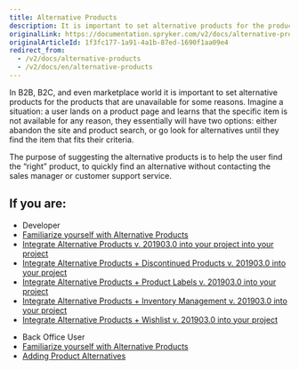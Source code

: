 ```yaml
---
title: Alternative Products
description: It is important to set alternative products for the products that are unavailable for some reason. This helps users to find the “right” product.
originalLink: https://documentation.spryker.com/v2/docs/alternative-products
originalArticleId: 1f3fc177-1a91-4a1b-87ed-1690f1aa09e4
redirect_from:
  - /v2/docs/alternative-products
  - /v2/docs/en/alternative-products
---
```


In B2B, B2C, and even marketplace world it is important to set alternative products for the products that are unavailable for some reasons. Imagine a situation: a user lands on a product page and learns that the specific item is not available for any reason, they essentially will have two options: either abandon the site and product search, or go look for alternatives until they find the item that fits their criteria.

The purpose of suggesting the alternative products is to help the user find the “right” product, to quickly find an alternative without contacting the sales manager or customer support service.

## If you are:

<div class="mr-container">
    <div class="mr-list-container">
        <!-- col1 -->
        <div class="mr-col">
            <ul class="mr-list mr-list-green">
                <li class="mr-title">Developer</li>
                <li><a href="https://documentation.spryker.com/v2/docs/alternative-products-overview" class="mr-link">Familiarize yourself with Alternative Products</a></li>
                <li><a href="https://documentation.spryker.com/v2/docs/alternative-products-feature-integration-201903" class="mr-link">Integrate Alternative Products v. 201903.0 into your project into your project</a></li>
                <li><a href="https://documentation.spryker.com/v2/docs/alternative-products-discontinued-products-feature-integration-201903" class="mr-link">Integrate Alternative Products + Discontinued Products v. 201903.0 into your project</a></li>
                <li><a href="https://documentation.spryker.com/v2/docs/alternative-products-product-labels-feature-integration-201903" class="mr-link">Integrate Alternative Products + Product Labels v. 201903.0 into your project</a></li>
                <li><a href="https://documentation.spryker.com/v2/docs/alternative-products-inventory-management-feature-integration-201903" class="mr-link">Integrate Alternative Products + Inventory Management v. 201903.0 into your project</a></li>
                <li><a href="https://documentation.spryker.com/v2/docs/alternative-products-wishlist-feature-integration-201903" class="mr-link">Integrate Alternative Products + Wishlist v. 201903.0 into your project</a></li>
            </ul>
        </div>
        <!-- col2 -->
        <div class="mr-col">
            <ul class="mr-list mr-list-blue">
                <li class="mr-title"> Back Office User</li>
               <li><a href="https://documentation.spryker.com/v2/docs/alternative-products-overview" class="mr-link">Familiarize yourself with Alternative Products</a></li>
                <li><a href="https://documentation.spryker.com/v2/docs/adding-product-alternatives" class="mr-link">Adding Product Alternatives</a></li>
            </ul>
        </div>
    </div>
</div>
